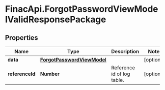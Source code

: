 # FinacApi.ForgotPasswordViewModelValidResponsePackage

## Properties
Name | Type | Description | Notes
------------ | ------------- | ------------- | -------------
**data** | [**ForgotPasswordViewModel**](ForgotPasswordViewModel.md) |  | [optional] 
**referenceId** | **Number** | Reference id of log table. | [optional] 
